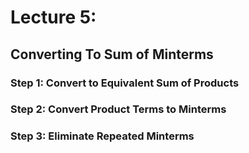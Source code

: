 # Lecture 5:

## Converting To Sum of Minterms

### Step 1: Convert to Equivalent Sum of Products

### Step 2: Convert Product Terms to Minterms

### Step 3: Eliminate Repeated Minterms


